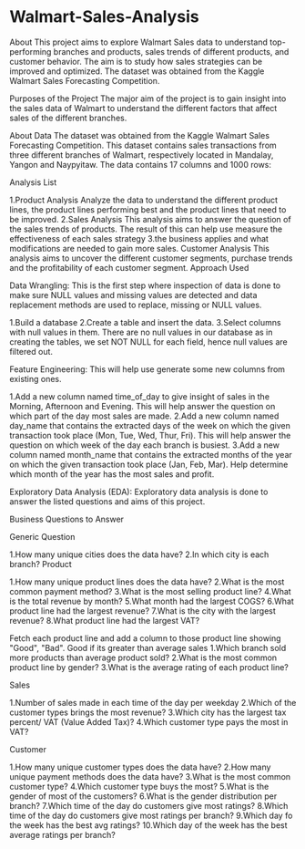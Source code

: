 # Walmart-Sales-Analysis

About This project aims to explore Walmart Sales data to understand top-performing branches and products, sales trends of different products, and customer behavior. The aim is to study how sales strategies can be improved and optimized. The dataset was obtained from the Kaggle Walmart Sales Forecasting Competition.

Purposes of the Project The major aim of the project is to gain insight into the sales data of Walmart to understand the different factors that affect sales of the different branches.

About Data The dataset was obtained from the Kaggle Walmart Sales Forecasting Competition. This dataset contains sales transactions from three different branches of Walmart, respectively located in Mandalay, Yangon and Naypyitaw. The data contains 17 columns and 1000 rows:

Analysis List

1.Product Analysis Analyze the data to understand the different product lines, the product lines performing best and the product lines that need to be improved.
2.Sales Analysis This analysis aims to answer the question of the sales trends of products. The result of this can help use measure the effectiveness of each sales strategy 3.the business applies and what modifications are needed to gain more sales.
Customer Analysis This analysis aims to uncover the different customer segments, purchase trends and the profitability of each customer segment.
Approach Used

Data Wrangling: This is the first step where inspection of data is done to make sure NULL values and missing values are detected and data replacement methods are used to replace, missing or NULL values.

1.Build a database
2.Create a table and insert the data.
3.Select columns with null values in them. There are no null values in our database as in creating the tables, we set NOT NULL for each field, hence null values are filtered out.

Feature Engineering: This will help use generate some new columns from existing ones.

1.Add a new column named time_of_day to give insight of sales in the Morning, Afternoon and Evening. This will help answer the question on which part of the day most sales are made.
2.Add a new column named day_name that contains the extracted days of the week on which the given transaction took place (Mon, Tue, Wed, Thur, Fri). This will help answer the question on which week of the day each branch is busiest.
3.Add a new column named month_name that contains the extracted months of the year on which the given transaction took place (Jan, Feb, Mar). Help determine which month of the year has the most sales and profit.

Exploratory Data Analysis (EDA): Exploratory data analysis is done to answer the listed questions and aims of this project.

Business Questions to Answer

Generic Question

1.How many unique cities does the data have?
2.In which city is each branch?
Product

1.How many unique product lines does the data have?
2.What is the most common payment method?
3.What is the most selling product line?
4.What is the total revenue by month?
5.What month had the largest COGS?
6.What product line had the largest revenue?
7.What is the city with the largest revenue?
8.What product line had the largest VAT?

Fetch each product line and add a column to those product line showing "Good", "Bad". Good if its greater than average sales
1.Which branch sold more products than average product sold?
2.What is the most common product line by gender?
3.What is the average rating of each product line?

Sales

1.Number of sales made in each time of the day per weekday
2.Which of the customer types brings the most revenue?
3.Which city has the largest tax percent/ VAT (Value Added Tax)?
4.Which customer type pays the most in VAT?

Customer

1.How many unique customer types does the data have?
2.How many unique payment methods does the data have?
3.What is the most common customer type?
4.Which customer type buys the most?
5.What is the gender of most of the customers?
6.What is the gender distribution per branch?
7.Which time of the day do customers give most ratings?
8.Which time of the day do customers give most ratings per branch?
9.Which day fo the week has the best avg ratings?
10.Which day of the week has the best average ratings per branch?
